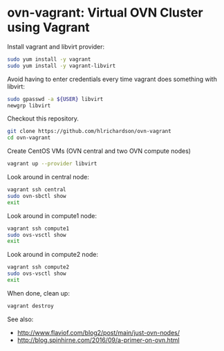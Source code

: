 # ovn-vagrant: Virtual OVN Cluster using Vagrant

Install vagrant and libvirt provider:

```bash
sudo yum install -y vagrant
sudo yum install -y vagrant-libvirt
```

Avoid having to enter credentials every time vagrant does
something with libvirt:

```bash
sudo gpasswd -a ${USER} libvirt
newgrp libvirt
```

Checkout this repository.

```bash
git clone https://github.com/hlrichardson/ovn-vagrant
cd ovn-vagrant
```

Create CentOS VMs (OVN central and two OVN compute nodes)

```bash
vagrant up --provider libvirt
```

Look around in central node:
```bash
vagrant ssh central
sudo ovn-sbctl show
exit
```

Look around in compute1 node:
```bash
vagrant ssh compute1
sudo ovs-vsctl show
exit
```

Look around in compute2 node:
```bash
vagrant ssh compute2
sudo ovs-vsctl show
exit
```

When done, clean up:

```bash
vagrant destroy
```

See also:
* http://www.flaviof.com/blog2/post/main/just-ovn-nodes/
* http://blog.spinhirne.com/2016/09/a-primer-on-ovn.html


